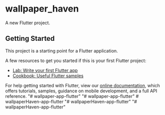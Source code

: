 # wallpaper_haven

A new Flutter project.

## Getting Started

This project is a starting point for a Flutter application.

A few resources to get you started if this is your first Flutter project:

- [Lab: Write your first Flutter app](https://flutter.dev/docs/get-started/codelab)
- [Cookbook: Useful Flutter samples](https://flutter.dev/docs/cookbook)

For help getting started with Flutter, view our
[online documentation](https://flutter.dev/docs), which offers tutorials,
samples, guidance on mobile development, and a full API reference.
"# wallpaper-app-flutter" 
"# wallpaper-app-flutter" 
#   w a l l p a p e r H a v e n - a p p - f l u t t e r  
 "# wallpaperHaven-app-flutter" 
"# wallpaperHaven-app-flutter" 

